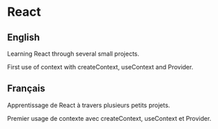# React

## English

Learning React through several small projects.

First use of context with createContext, useContext and Provider.

## Français

Apprentissage de React à travers plusieurs petits projets.

Premier usage de contexte avec createContext, useContext et Provider.